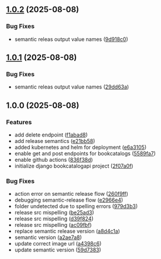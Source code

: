## [1.0.2](https://github.com/joelmontuya/dip-devops-2025-project/compare/v1.0.1...v1.0.2) (2025-08-08)

### Bug Fixes

* semantic releas output value names ([9d918c0](https://github.com/joelmontuya/dip-devops-2025-project/commit/9d918c0ffb8279a8671a1bc00ce397a157e058ab))

## [1.0.1](https://github.com/joelmontuya/dip-devops-2025-project/compare/v1.0.0...v1.0.1) (2025-08-08)

### Bug Fixes

* semantic releas output value names ([29dd63a](https://github.com/joelmontuya/dip-devops-2025-project/commit/29dd63a5cb9ff36601d7b0910cb421e8cbd45434))

## 1.0.0 (2025-08-08)

### Features

* add delete endpoint ([f1abad8](https://github.com/joelmontuya/dip-devops-2025-project/commit/f1abad85fb7dda296283d13247500754afd7c71f))
* add release semantics ([e21bb58](https://github.com/joelmontuya/dip-devops-2025-project/commit/e21bb58d91f4572db4d4d6c37064021977f5bbad))
* added kubernetes and helm for deployment ([e6a3105](https://github.com/joelmontuya/dip-devops-2025-project/commit/e6a310531c69cda8f82bd95eb6af5da0e28926d8))
* enable get and post endpoints for bookcatalogs ([5589fa7](https://github.com/joelmontuya/dip-devops-2025-project/commit/5589fa79f285ffa1550cb5eae925be9ac8315829))
* enable github actions ([836f38d](https://github.com/joelmontuya/dip-devops-2025-project/commit/836f38d335dd670db3ddd33dd2210050b0d4442a))
* initialize django bookcatalogapi project ([2f07a0f](https://github.com/joelmontuya/dip-devops-2025-project/commit/2f07a0fede18857236e6c430b4f6585a2595f22e))

### Bug Fixes

* action error on semantic release flow ([260f9ff](https://github.com/joelmontuya/dip-devops-2025-project/commit/260f9ff7cef8fba9d5a3c4af2ceeddf79fe39cd1))
* debugging semantic-release flow ([e2966e4](https://github.com/joelmontuya/dip-devops-2025-project/commit/e2966e4fa0e7f7efb5e4646ae17df18d4e58bb2b))
* folder undetected due to spelling errors ([979d3b3](https://github.com/joelmontuya/dip-devops-2025-project/commit/979d3b337979310449b10124b8ee4572860c768a))
* release src mispelling ([be25ad3](https://github.com/joelmontuya/dip-devops-2025-project/commit/be25ad33539ca8b56f8684b7397035dd71031d71))
* release src mispelling ([d39f824](https://github.com/joelmontuya/dip-devops-2025-project/commit/d39f82489019f1bcd07dd4bd4b48eb65bf525412))
* release src mispelling ([ac09fbf](https://github.com/joelmontuya/dip-devops-2025-project/commit/ac09fbf3f9373b3a36a4510be7742ac92ffcd42f))
* replace semantic release version ([a8d4c1a](https://github.com/joelmontuya/dip-devops-2025-project/commit/a8d4c1a459dcf14991904d0878c6621dd377271d))
* semantic version ([a2ae7a8](https://github.com/joelmontuya/dip-devops-2025-project/commit/a2ae7a8cab70274e8af87bc943cb1e4a3304c294))
* update correct image url ([a4398c6](https://github.com/joelmontuya/dip-devops-2025-project/commit/a4398c601f69c9a104535fb75be6f2f99e306080))
* update semantic version ([59d7383](https://github.com/joelmontuya/dip-devops-2025-project/commit/59d7383fe5d4bc27c1d5a85c68fc8b6b6ed624cc))
